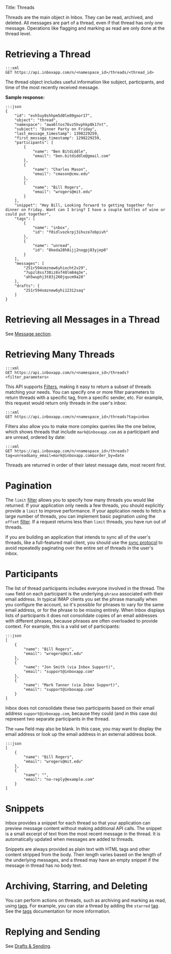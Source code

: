 Title: Threads


Threads are the main object in Inbox. They can be read, archived, and deleted. All messages are part of a thread, even if that thread has only one message. Operations like flagging and marking as read are only done at the thread level.


# Retrieving a Thread

```
:::xml
GET https://api.inboxapp.com/n/<namespace_id>/threads/<thread_id>
```

The thread object includes useful information like subject, participants, and time of the most recently received message.

**Sample response:**

```
:::json
{
    "id": "evh5uy0shhpm5d0le89goor17",
    "object": "thread",
    "namespace": "awa6ltos76vz5hvphkp8k17nt",
    "subject": "Dinner Party on Friday",
    "last_message_timestamp": 1398229259,
    "first_message_timestamp": 1298229259,
    "participants": [
        {
            "name": "Ben Bitdiddle",
            "email": "ben.bitdiddle@gmail.com"
        },
        {
            "name": "Charles Mason",
            "email": "cmason@cmu.edu"
        },
        {
            "name": "Bill Rogers",
            "email": "wrogers@mit.edu"
        }
    ],
    "snippet": "Hey Bill, Looking forward to getting together for dinner on Friday. Want can I bring? I have a couple bottles of wine or could put together",
    "tags": [
        {
            "name": "inbox",
            "id": "f0idlvozkrpj3ihxze7obpivh"
        },
        {
            "name": "unread",
            "id": "8keda28h8ijj2nogpj83yjep8"
        }
    ],
    "messages": [
        "251r594smznew6yhiocht2v29",
        "7upzl8ss738iz8xf48lm84q3e",
        "ah5wuphj3t83j260jqucm9a28"
    ],
    "drafts": [
        "251r594smznew6yhi12312saq"
    ]
}
```

# Retrieving all Messages in a Thread

See [Message section](#retrieving-messages-in-a-thread).

# Retrieving Many Threads

```
:::xml
GET https://api.inboxapp.com/n/<namespace_id>/threads?<filter_parameters>
```

This API supports [Filters](#filters), making it easy to return a subset of threads matching your needs. You can specify one or more filter parameters to return threads with a specific tag, from a specific sender, etc. For example, this request would return only threads in the user's inbox:

```
:::xml
GET https://api.inboxapp.com/n/<namespace_id>/threads?tag=inbox
```

Filters also allow you to make more complex queries like the one below, which shows threads that include `mark@inboxapp.com` as a participant and are unread, ordered by date:

```
:::xml
GET https://api.inboxapp.com/n/<namespace_id>/threads?tag=unread&any_email=mark@inboxapp.com&order_by=date
```

Threads are returned in order of their latest message date, most recent first.

# Pagination

The `limit` [filter](#filters) allows you to specify how many threads you would like returned. If your application only needs a few threads, you should explicitly provide a `limit` to improve performance. If your application needs to fetch a large number of threads, you can implement basic pagination using the `offset` [filter](#filters). If a request returns less than `limit` threads, you have run out of threads.

If you are building an application that intends to sync all of the user's threads, like a full-featured mail client, you should use the [sync protocol](#sync-protocol) to avoid repeatedly paginating over the entire set of threads in the user's inbox.


# Participants

The list of thread participants includes everyone involved in the thread. The `name` field on each participant is the underlying `phrase` associated with their email address. In typical IMAP clients you set the phrase manually when you configure the account, so it's possible for phrases to vary for the same email address, or for the phrase to be missing entirely. When Inbox displays lists of participants it does not consolidate copies of an email addresses with different phrases, because phrases are often overloaded to provide context. For example, this is a valid set of participants:

```
:::json
[
    {
        "name": "Bill Rogers",
        "email": "wrogers@mit.edu"
    },
    {
        "name": "Jon Smith (via Inbox Support)",
        "email": "support@inboxapp.com"
    },
    {
        "name": "Mark Tanner (via Inbox Support)",
        "email": "support@inboxapp.com"
    }
]
```

Inbox does not consolidate these two participants based on their email address `support@inboxapp.com`, because they could (and in this case do) represent two separate participants in the thread.

The `name` field may also be blank. In this case, you may want to display the email address or look up the email address in an external address book.

```
:::json
[
    {
        "name": "Bill Rogers",
        "email": "wrogers@mit.edu"
    },
    {
        "name": "",
        "email": "no-reply@example.com"
    }
]
```

# Snippets

Inbox provides a snippet for each thread so that your application can preview message content without making additional API calls. The snippet is a small excerpt of text from the most recent message in the thread. It is automatically updated when messages are added to threads.

Snippets are always provided as plain text with HTML tags and other content stripped from the body. Their length varies based on the length of the underlying messages, and a thread may have an empty snippet if the message in thread has no body text.


# Archiving, Starring, and Deleting

You can perform actions on threads, such as archiving and marking as read, using [tags](#tags). For example, you can star a thread by adding the `starred` [tag](#tags). See the [tags](#tags) documentation for more information.


# Replying and Sending

See [Drafts & Sending](#drafts).
